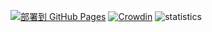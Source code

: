 [![部署到 GitHub Pages](https://github.com/danyow/danyow/actions/workflows/deploy.yml/badge.svg)](https://github.com/danyow/danyow/actions/workflows/deploy.yml)
[![Crowdin](https://badges.crowdin.net/danyow/localized.svg)](https://crowdin.com/project/danyow)
![statistics](https://github-readme-stats.vercel.app/api?username=danyow&include_all_commits=true)